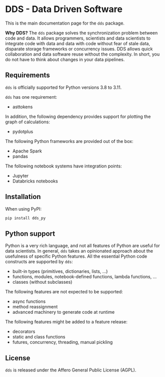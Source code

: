 # DDS - Data Driven Software

This is the main documentation page for the `dds` package.

**Why DDS?** The `dds` package solves the synchronization problem between code
and data. It allows programmers, scientists and data scientists to integrate
code with data and data with code without fear of stale data, disparate storage
frameworks or concurrency issues. DDS allows quick collaboration and data
software reuse without the complexity. In short, you do not have to think about
changes in your data pipelines.

## Requirements

`dds` is officially supported for Python versions 3.8 to 3.11.

`dds` has one requirement:

- asttokens

In addition, the following dependency provides support for plotting the graph of
calculations:

- pydotplus

The following Python frameworks are provided out of the box:

- Apache Spark
- pandas

The following notebook systems have integration points:

- Jupyter
- Databricks notebooks

## Installation

When using PyPI:

```sh
pip install dds_py
```

## Python support

Python is a very rich language, and not all features of Python are useful for
data scientists. In general, `dds` takes an opinionated approach about the
usefulness of specific Python features. All the essential Python code constructs
are supported by `dds`:

- built-in types (primitives, dictionaries, lists, ...)
- functions, modules, notebook-defined functions, lambda functions, ...
- classes (without subclasses)

The following features are not expected to be supported:

- async functions
- method reassignment
- advanced machinery to generate code at runtime

The following features might be added to a feature release:

- decorators
- static and class functions
- futures, concurrency, threading, manual pickling

## License

`dds` is released under the Affero General Public License (AGPL).
